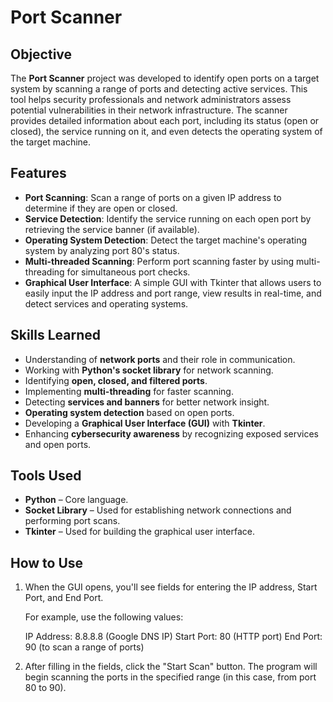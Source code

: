 # Port Scanner

## Objective  
The **Port Scanner** project was developed to identify open ports on a target system by scanning a range of ports and detecting active services. This tool helps security professionals and network administrators assess potential vulnerabilities in their network infrastructure. The scanner provides detailed information about each port, including its status (open or closed), the service running on it, and even detects the operating system of the target machine.

## Features
- **Port Scanning**: Scan a range of ports on a given IP address to determine if they are open or closed.
- **Service Detection**: Identify the service running on each open port by retrieving the service banner (if available).
- **Operating System Detection**: Detect the target machine's operating system by analyzing port 80's status.
- **Multi-threaded Scanning**: Perform port scanning faster by using multi-threading for simultaneous port checks.
- **Graphical User Interface**: A simple GUI with Tkinter that allows users to easily input the IP address and port range, view results in real-time, and detect services and operating systems.

## Skills Learned  
- Understanding of **network ports** and their role in communication.  
- Working with **Python's socket library** for network scanning.  
- Identifying **open, closed, and filtered ports**.  
- Implementing **multi-threading** for faster scanning.  
- Detecting **services and banners** for better network insight.
- **Operating system detection** based on open ports.
- Developing a **Graphical User Interface (GUI)** with **Tkinter**.
- Enhancing **cybersecurity awareness** by recognizing exposed services and open ports.

## Tools Used  
- **Python** – Core language.  
- **Socket Library** – Used for establishing network connections and performing port scans.  
- **Tkinter** – Used for building the graphical user interface.

## How to Use  

1. When the GUI opens, you'll see fields for entering the IP address, Start Port, and End Port.

    For example, use the following values:
    
    IP Address: 8.8.8.8 (Google DNS IP)
    Start Port: 80 (HTTP port)
    End Port: 90 (to scan a range of ports)

2. After filling in the fields, click the "Start Scan" button. The program will begin scanning the ports in the specified range (in this case, from port 80 to 90).
